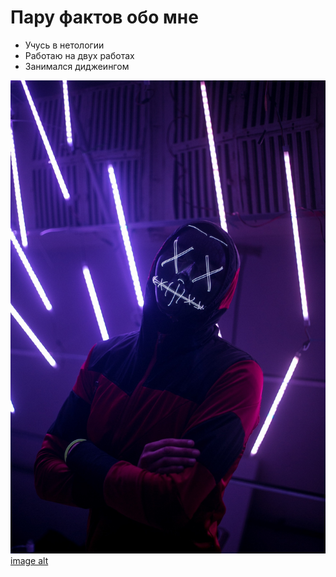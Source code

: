 # Пару фактов обо мне

* Учусь в нетологии 
* Работаю на двух работах
* Занимался диджеингом 

![мое фото](https://github.com/1UnknownBeing1/HW-3.3/blob/main/LgPLb8xlsMU.jpg)
[image alt](https://github.com/1UnknownBeing1/HW-3.3/blob/main/LgPLb8xlsMU.jpg)

